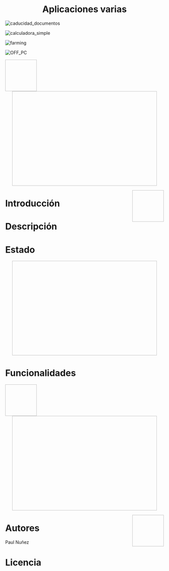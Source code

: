 # <h1 align="center"> Aplicaciones varias </h1>

![caducidad_documentos](https://github.com/Paul243654/Aplicaciones_varias/assets/112754073/6ee8efbd-fec1-4a73-9552-ce0ec1f9aea7)

![calculadora_simple](https://github.com/Paul243654/Aplicaciones_varias/assets/112754073/0788c399-2685-499d-9327-736bfe2b9d6a)

![farming](https://github.com/Paul243654/Aplicaciones_varias/assets/112754073/1411a2d9-511d-4fd9-ad37-37696e20ffbb)

![OFF_PC](https://github.com/Paul243654/Aplicaciones_varias/assets/112754073/59105dfe-4ef2-4f04-b173-4d41f4812ffa)



<img align="left" width="100" height="100" src="                     "> 
  

<p align="center">
  <img width="460" height="300" src="                                ">   
</p>

<img align="right" width="100" height="100" src="                     ">

# Introducción

# Descripción

# Estado

<p align="center">
  <img width="460" height="300" src="                                ">   
</p>


# Funcionalidades

<img align="left" width="100" height="100" src="                     "> 
  

<p align="center">
  <img width="460" height="300" src="                                ">   
</p>

<img align="right" width="100" height="100" src="                     ">

# Autores

Paul Nuñez

# Licencia
